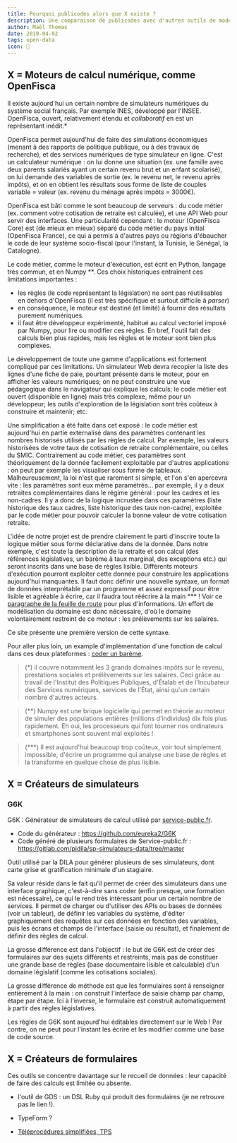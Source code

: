 ```yaml
---
title: Pourquoi publicodes alors que X existe ?
description: Une comparaison de publicodes avec d'autres outils de modélisations utilisés dans l’administration
author: Maël Thomas
date: 2019-04-02
tags: open-data
icon: 👀
---
```


## X = Moteurs de calcul numérique, comme OpenFisca

Il existe aujourd'hui un certain nombre de simulateurs numériques du système
social français. Par exemple INES, développé par l'INSEE. OpenFisca, ouvert,
relativement étendu et _collaboratif_ en est un représentant inédit.\*

OpenFisca permet aujourd'hui de faire des simulations économiques (menant à des
rapports de politique publique, ou à des travaux de recherche), et des services
numériques de type simulateur en ligne. C'est un calculateur numérique : on lui
donne une situation (ex. une famille avec deux parents salariés ayant un certain
revenu brut et un enfant scolarisé), on lui demande des variables de sortie (ex.
le revenu net, le revenu après impôts), et on en obtient les résultats sous
forme de liste de couples variable = valeur (ex. revenu du ménage après impôts =
3000€).

OpenFisca est bâti comme le sont beaucoup de serveurs : du code métier (ex.
comment votre cotisation de retraite est calculée), et une API Web pour servir
des interfaces. Une particularité cependant : le moteur (OpenFisca Core) est (de
mieux en mieux) séparé du code métier du pays initial (OpenFisca France), ce qui
a permis à d'autres pays ou régions d'ébaucher le code de leur système
socio-fiscal (pour l'instant, la Tunisie, le Sénégal, la Catalogne).

Le code métier, comme le moteur d'exécution, est écrit en Python, langage très
commun, et en Numpy \*\*. Ces choix historiques entraînent ces limitations
importantes :

-   les règles (le code représentant la législation) ne sont pas réutilisables
    en dehors d'OpenFisca (il est très spécifique et surtout difficile à _parser_)
-   en conséquence, le moteur est destiné (et limité) à fournir des résultats
    purement numériques.
-   il faut être développeur expérimenté, habitué au calcul vectoriel imposé par
    Numpy, pour lire ou modifier ces règles. En bref, l'outil fait des calculs bien
    plus rapides, mais les règles et le moteur sont bien plus complexes.

Le développement de toute une gamme d'applications est fortement compliqué par
ces limitations. Un simulateur Web devra recopier la liste des lignes d'une
fiche de paie, pourtant présente dans le moteur, pour en afficher les valeurs
numériques; on ne peut construire une vue pédagogique dans le navigateur qui
explique les calculs; le code métier est ouvert (disponible en ligne) mais très
complexe, même pour un développeur; les outils d'exploration de la législation
sont très coûteux à construire et maintenir; etc.

Une simplification a été faite dans cet exposé : le code métier est aujourd'hui
en partie externalisé dans des paramètres contenant les nombres historisés
utilisés par les règles de calcul. Par exemple, les valeurs historisées de votre
taux de cotisation de retraite complémentaire, ou celles du SMIC. Contrairement
au code métier, ces paramètres sont théoriquement de la donnée facilement
exploitable par d'autres applications : on peut par exemple les visualiser sous
forme de tableaux. Malheureusement, la loi n'est que rarement si simple, et l'on
s'en apercevra vite : les paramètres sont eux même paramétrés... par exemple, il
y a deux retraites complémentaires dans le régime général : pour les cadres et
les non-cadres. Il y a donc de la logique incrustée dans ces paramètres (liste
historique des taux cadres, liste historique des taux non-cadre), exploitée par
le code métier pour pouvoir calculer la bonne valeur de votre cotisation
retraite.

L'idée de notre projet est de prendre clairement le parti d'inscrire toute la
logique métier sous forme déclarative dans de la donnée. Dans notre exemple,
c'est toute la description de la retraite et son calcul (des références
législatives, un barème à taux marginal, des exceptions etc.) qui seront
inscrits dans une base de règles lisible. Différents moteurs d'exécution
pourront exploiter cette donnée pour construire les applications aujourd'hui
manquantes. Il faut donc définir une nouvelle syntaxe, un format de données
interprétable par un programme et assez expressif pour être lisible et agréable
à écrire, car il faudra tout réécrire à la main \*\*\* ! Voir ce [paragraphe de
la feuille de
route](https://github.com/laem/syso/wiki/Feuille-de-route/_edit#-une-base-documentaire-explorable)
pour plus d'informations. Un effort de modélisation du domaine est donc
nécessaire, d'où le domaine volontairement restreint de ce moteur : les
prélèvements sur les salaires.

Ce site présente une première version de cette syntaxe.

Pour aller plus loin, un example d'implémentation d'une fonction de calcul dans
ces deux plateformes : [coder un
barème](https://github.com/betagouv/publicodes/wiki/Coder-un-barème-:-publicodes-ou-OpenFisca-%3F).

> (\*) il couvre notamment les 3 grands domaines impôts sur le revenu, prestations sociales et prélèvements sur les salaires. Ceci grâce au travail de l'Institut des Politiques Publiques, d'Étalab et de l'Incubateur des Services numériques, services de l'État, ainsi qu'un certain nombre d'autres acteurs.

> (\*\*) Numpy est une brique logicielle qui permet en théorie au moteur de simuler des populations entières (millions d'individus) dix fois plus rapidement. Eh oui, les processeurs qui font tourner nos ordinateurs et smartphones sont souvent mal exploités !

> (\*\*\*) Il est aujourd'hui beaucoup trop coûteux, voir tout simplement impossible, d'écrire un programme qui analyse une base de règles et la transforme en quelque chose de plus lisible.

## X = Créateurs de simulateurs

### G6K

G6K : Générateur de simulateurs de calcul utilisé par [service-public.fr](http://service-public.fr/).

-   Code du générateur : https://github.com/eureka2/G6K
-   Code généré de plusieurs formulaires de Service-public.fr : https://gitlab.com/pidila/sp-simulateurs-data/tree/master

Outil utilisé par la DILA pour générer plusieurs de ses simulateurs, dont carte
grise et gratification minimale d'un stagiaire.

Sa valeur réside dans le fait qu'il permet de créer des simulateurs dans une
interface graphique, c'est-à-dire sans coder (enfin presque, une formation est
nécessaire), ce qui le rend très intéressant pour un certain nombre de services.
Il permet de charger ou d'utiliser des APIs ou bases de données (voir un
tableur), de définir les variables du système, d'éditer graphiquement des
requêtes sur ces données en fonction des variables, puis les écrans et champs de
l'interface (saisie ou résultat), et finalement de définir des règles de calcul.

La grosse différence est dans l'objectif : le but de G6K est de créer des
formulaires sur des sujets différents et restreints, mais pas de constituer une
grande base de règles (base documentaire lisible et calculable) d'un domaine
législatif (comme les cotisations sociales).

La grosse différence de méthode est que les formulaires sont à renseigner
entièrement à la main : on construit l'interface de saisie champ par champ,
étape par étape. Ici à l'inverse, le formulaire est construit automatiquement à
partir des règles législatives.

Les règles de G6K sont aujourd'hui éditables directement sur le Web ! Par
contre, on ne peut pour l'instant les écrire et les modifier comme une base de
code source.

## X = Créateurs de formulaires

Ces outils se concentre davantage sur le recueil de données : leur capacité de
faire des calculs est limitée ou absente.

-   l'outil de GDS : un DSL Ruby qui produit des formulaires (je ne retrouve pas
    le lien !).

-   TypeForm ?

-   [Téléprocédures simplifiées, TPS](https://tps.apientreprise.fr/)

